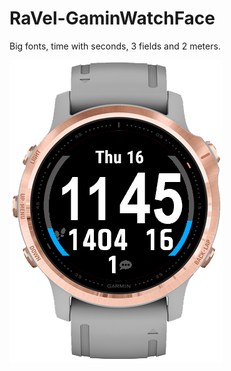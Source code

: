 # RaVel-GaminWatchFace

Big fonts, time with seconds, 3 fields and 2 meters.

![Screenshot](resources/screenshot.png)
